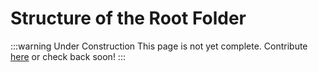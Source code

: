 # Structure of the Root Folder

:::warning Under Construction
This page is not yet complete. Contribute [here](https://github.com/creacher4/assetto-corsa-arc) or check back soon!
:::

